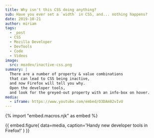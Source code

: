 ```yaml
---
title: Why isn't this CSS doing anything?
sub: Have you ever set a `width` in CSS, and... nothing happens?
date: 2019-10-21
author: miriam
tags:
  - _post
  - CSS
  - Mozilla Developer
  - DevTools
  - Code
  - Videos
image:
  src: mozdev/inactive-css.png
summary: |
  There are a number of property & value combinations
  that can lead to CSS being inactive,
  and now Firefox will tell you why.
  Open the developer tools,
  and look for the greyed-out property with an info-box on hover.
media:
  - iframe: https://www.youtube.com/embed/O3DAm82vIvU
---
```

{% import "embed.macros.njk" as embed %}

{{ embed.figure(
  data=media,
  caption='Handy new developer tools in Firefox!'
) }}
